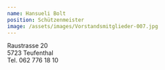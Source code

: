 ```yaml
---
name: Hansueli Bolt
position: Schützenmeister
image: /assets/images/Vorstandsmitglieder-007.jpg
---
```

Raustrasse 20  
5723 Teufenthal  
Tel. 062 776 18 10  
